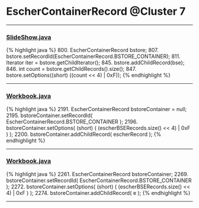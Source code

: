 # EscherContainerRecord @Cluster 7

***

### [SlideShow.java](https://searchcode.com/codesearch/view/97394959/)
{% highlight java %}
800. EscherContainerRecord bstore;
807.   bstore.setRecordId(EscherContainerRecord.BSTORE_CONTAINER);
811.   Iterator<EscherRecord> iter = bstore.getChildIterator();
845. bstore.addChildRecord(bse);
846. int count = bstore.getChildRecords().size();
847. bstore.setOptions((short) ((count << 4) | 0xF));
{% endhighlight %}

***

### [Workbook.java](https://searchcode.com/codesearch/view/15642358/)
{% highlight java %}
2191. EscherContainerRecord bstoreContainer = null;
2195.     bstoreContainer.setRecordId( EscherContainerRecord.BSTORE_CONTAINER );
2196.     bstoreContainer.setOptions( (short) ( (escherBSERecords.size() << 4) | 0xF ) );
2200.         bstoreContainer.addChildRecord( escherRecord );
{% endhighlight %}

***

### [Workbook.java](https://searchcode.com/codesearch/view/15642358/)
{% highlight java %}
2261. EscherContainerRecord bstoreContainer;
2269.     bstoreContainer.setRecordId( EscherContainerRecord.BSTORE_CONTAINER );
2272. bstoreContainer.setOptions( (short) ( (escherBSERecords.size() << 4) | 0xF ) );
2274. bstoreContainer.addChildRecord( e );
{% endhighlight %}

***

